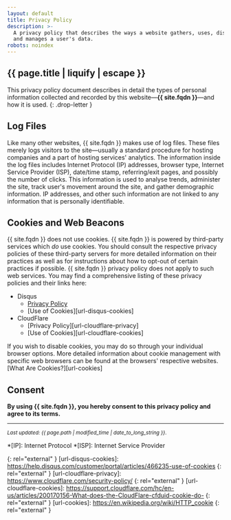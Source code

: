 ```yaml
---
layout: default
title: Privacy Policy
description: >-
  A privacy policy that describes the ways a website gathers, uses, discloses,
  and manages a user's data.
robots: noindex  
---
```


<article markdown="block">

# {{ page.title | liquify | escape }}

This privacy policy document describes in detail the types of personal
information collected and recorded by this
website—**{{ site.fqdn }}**—and how it is used.
{: .drop-letter }

## Log Files
Like many other websites, {{ site.fqdn }} makes use of log files. These files
merely logs visitors to the site—usually a standard procedure for hosting
companies and a part of hosting services' analytics. The information inside the
log files includes Internet Protocol (IP) addresses, browser type, Internet
Service Provider (ISP), date/time stamp, referring/exit pages, and possibly the
number of clicks. This information is used to analyse trends, administer the
site, track user's movement around the site, and gather demographic
information. IP addresses, and other such information are not linked to any
information that is personally identifiable.

## Cookies and Web Beacons
{{ site.fqdn }} does not use cookies. {{ site.fqdn }} is powered by third-party
services which *do* use cookies. You should consult the respective privacy
policies of these third-party servers for more detailed information on their
practices as well as for instructions about how to opt-out of certain
practices if possible. {{ site.fqdn }} privacy policy does not apply to such
web services. You may find a comprehensive listing of these privacy policies
and their links here:

* Disqus
  * [Privacy Policy][url-disqus-privacy]
  * [Use of Cookies][url-disqus-cookies]
* CloudFlare
  * [Privacy Policy][url-cloudflare-privacy]
  * [Use of Cookies][url-cloudflare-cookies]

If you wish to disable cookies, you may do so through your individual browser
options. More detailed information about cookie management with specific web
browsers can be found at the browsers' respective websites.
[What Are Cookies?][url-cookies]

## Consent
**By using {{ site.fqdn }}, you hereby consent to this privacy policy and agree
to its terms.**

---

<small>*Last updated: {{ page.path | modified_time | date_to_long_string }}*.</small>

</article>

*[IP]: Internet Protocol
*[ISP]: Internet Service Provider

[url-disqus-privacy]: https://help.disqus.com/customer/portal/articles/466259-privacy-policy
{: rel="external" }
[url-disqus-cookies]: https://help.disqus.com/customer/portal/articles/466235-use-of-cookies
{: rel="external" }
[url-cloudflare-privacy]: https://www.cloudflare.com/security-policy/
{: rel="external" }
[url-cloudflare-cookies]: https://support.cloudflare.com/hc/en-us/articles/200170156-What-does-the-CloudFlare-cfduid-cookie-do-
{: rel="external" }
[url-cookies]: https://en.wikipedia.org/wiki/HTTP_cookie
{: rel="external" }
